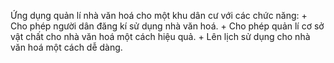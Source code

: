 Ứng dụng quản lí nhà văn hoá cho một khu dân cư với các chức năng:
      + Cho phép người dân đăng kí sử dụng nhà văn hoá.
      + Cho phép quản lí cơ sở vật chất cho nhà văn hoá một cách hiệu quả.
      + Lên lịch sử dụng cho nhà văn hoá một cách dễ dàng.
